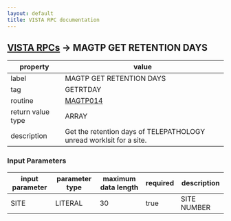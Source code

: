 ```yaml
---
layout: default
title: VISTA RPC documentation
---
```




## [VISTA RPCs](TableOfContent.md) &#8594; MAGTP GET RETENTION DAYS 

 property | value 
--- | --- 
 label | MAGTP GET RETENTION DAYS
 tag | GETRTDAY
 routine | [MAGTP014](http://code.osehra.org/dox/Routine_MAGTP014_source.html)
 return value type | ARRAY
 description | Get the retention days of TELEPATHOLOGY unread worklsit for a site.

### Input Parameters

| input parameter | parameter type | maximum data length | required | description | 
| --- | --- | --- | --- | --- | 
| SITE | LITERAL | 30 | true | SITE NUMBER | 